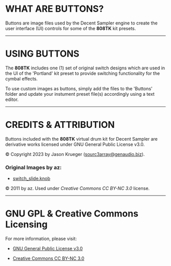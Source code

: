 # WHAT ARE BUTTONS?

Buttons are image files used by the Decent Sampler engine to create the user interface (UI) controls for some of the **808TK** kit presets.

***

# USING BUTTONS

The **808TK** includes one (1) set of original switch designs which are used in the UI of the 'Portland' kit preset to provide switching functionality for the cymbal effects.

To use custom images as buttons, simply add the files to the 'Buttons' folder and update your instument preset file(s) accordingly using a text editor.

***

# CREDITS & ATTRIBUTION

Buttons included with the **808TK** virtual drum kit for Decent Sampler are derivative works licensed under GNU General Public License v3.0.

© Copyright 2023 by Jason Krueger (sourc3array@genaudio.biz).


### Original Images by az:

 - [switch_slide.knob]( https://www.g200kg.com/en/webknobman/gallery.php?m=p&p=57 )
 
© 2011 by az. Used under *Creative Commons CC BY-NC 3.0* license.

***

# GNU GPL & Creative Commons Licensing

For more information, please visit:

- [GNU General Public License v3.0]( https://www.gnu.org/licenses/gpl-3.0.en.html )

- [Creative Commons CC BY-NC 3.0]( https://creativecommons.org/licenses/by/3.0/ )

